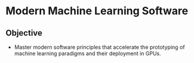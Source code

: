 # Modern Machine Learning Software

## Objective

+ Master modern software principles that accelerate the prototyping of machine learning paradigms and their deployment in GPUs.